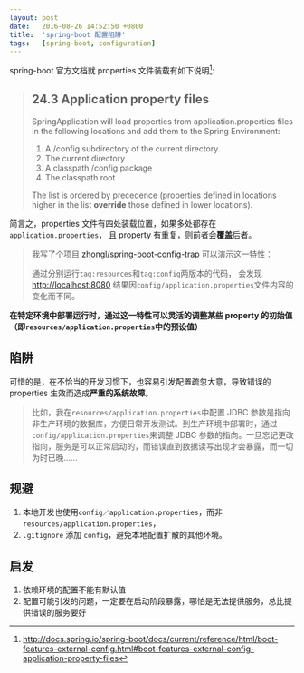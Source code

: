 ```yaml
---
layout:	post
date:	2016-08-26 14:52:50 +0800
title:	'spring-boot 配置陷阱'
tags:	[spring-boot, configuration]
---
```


spring-boot 官方文档就 properties 文件装载有如下说明[^1]:

> ## 24.3 Application property files
>
>  SpringApplication will load properties from application.properties files in the following locations and add them to the Spring Environment:
>
>  1. A /config subdirectory of the current directory.
>  2. The current directory
>  3. A classpath /config package
>  4. The classpath root
>
> The list is ordered by precedence (properties defined in locations higher in the list **override** those defined in lower locations).

简言之，properties 文件有四处装载位置，如果多处都存在`application.properties`， 且 property  有重复，则前者会**覆盖**后者。

> 我写了个项目 [zhongl/spring-boot-config-trap](https://github.com/zhongl/spring-boot-config-trap) 可以演示这一特性：
>
> 通过分别运行`tag:resources`和`tag:config`两版本的代码， 会发现 <http://localhost:8080> 结果因`config/application.properties`文件内容的变化而不同。

**在特定环境中部署运行时，通过这一特性可以灵活的调整某些 property 的初始值（即`resources/application.properties`中的预设值）**

## 陷阱

可惜的是，在不恰当的开发习惯下，也容易引发配置疏忽大意，导致错误的 properties 生效而造成**严重的系统故障**。

> 比如，我在`resources/application.properties`中配置 JDBC 参数是指向非生产环境的数据库，方便日常开发测试。到生产环境中部署时，通过`config/application.properties`来调整 JDBC 参数的指向。一旦忘记更改指向，服务是可以正常启动的，而错误直到数据读写出现才会暴露，而一切为时已晚……

##  规避 

1. 本地开发也使用`config／application.properties`，而非`resources/application.properties`，
2. `.gitignore` 添加 `config`，避免本地配置扩散的其他环境。
    ​
## 启发

1. 依赖环境的配置不能有默认值
2. 配置可能引发的问题，一定要在启动阶段暴露，哪怕是无法提供服务，总比提供错误的服务要好


[^1]: http://docs.spring.io/spring-boot/docs/current/reference/html/boot-features-external-config.html#boot-features-external-config-application-property-files